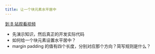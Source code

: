 ```yaml
---
title: 让一个块元素水平居中
---
```


[到 B 站观看视频](TODO)

- 先演示知识，然后真正的开发实际代码
- 如何给一个块元素设置水平居中？
- margin padding 的值有四个长度，分别对应那个方向？简写规则是什么？
